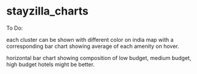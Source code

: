 # stayzilla_charts

To Do:

each cluster can be shown with different color on india map with a corresponding bar chart showing average of each amenity on hover.

horizontal bar chart showing composition of low budget, medium budget, high budget hotels might be better.